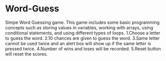 # Word-Guess
Simpe Word Guessing game. This game includes some basic programming concepts such as storing values in variables, working with arrays, using conditional statements, and using different types of loops.
1.Choose a letter to guess the word.
2.10 chances are given to guess the word.
3.Same letter cannot be used twice and an alert box will show up if the same letter is pressed twice.
4.Number of wins and loses will be recorded.
5.Reset button will reset the scores.

